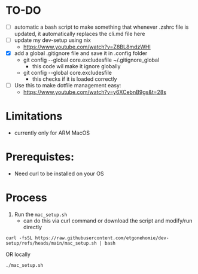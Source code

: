# TO-DO
- [ ] automatic a bash script to make something that whenever .zshrc file is updated, it automatically replaces the cli.md file here
- [ ] update my dev-setup using nix
	- https://www.youtube.com/watch?v=Z8BL8mdzWHI
- [X] add a global .gitignore file and save it in .config folder
	- git config --global core.excludesfile ~/.gitignore_global 
		- this code wil make it ignore globally
	- git config --global core.excludesfile
		- this checks if it is loaded correctly
- [ ] Use this to make dotfile management easy:
  -  https://www.youtube.com/watch?v=y6XCebnB9gs&t=28s

# Limitations
- currently only for ARM MacOS

# Prerequistes:
- Need curl to be installed on your OS

# Process
1. Run the `mac_setup.sh`
	- can do this via curl command or download the script and modify/run directly
```
curl -fsSL https://raw.githubusercontent.com/etgonehomie/dev-setup/refs/heads/main/mac_setup.sh | bash
```
OR locally
```
./mac_setup.sh
```
